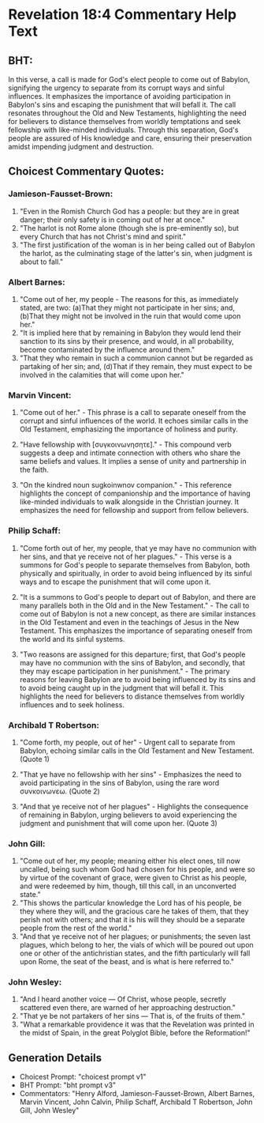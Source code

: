 # Revelation 18:4 Commentary Help Text

## BHT:
In this verse, a call is made for God's elect people to come out of Babylon, signifying the urgency to separate from its corrupt ways and sinful influences. It emphasizes the importance of avoiding participation in Babylon's sins and escaping the punishment that will befall it. The call resonates throughout the Old and New Testaments, highlighting the need for believers to distance themselves from worldly temptations and seek fellowship with like-minded individuals. Through this separation, God's people are assured of His knowledge and care, ensuring their preservation amidst impending judgment and destruction.

## Choicest Commentary Quotes:
### Jamieson-Fausset-Brown:
1. "Even in the Romish Church God has a people: but they are in great danger; their only safety is in coming out of her at once." 
2. "The harlot is not Rome alone (though she is pre-eminently so), but every Church that has not Christ's mind and spirit." 
3. "The first justification of the woman is in her being called out of Babylon the harlot, as the culminating stage of the latter's sin, when judgment is about to fall."

### Albert Barnes:
1. "Come out of her, my people - The reasons for this, as immediately stated, are two: (a)That they might not participate in her sins; and, (b)That they might not be involved in the ruin that would come upon her."
2. "It is implied here that by remaining in Babylon they would lend their sanction to its sins by their presence, and would, in all probability, become contaminated by the influence around them."
3. "That they who remain in such a communion cannot but be regarded as partaking of her sin; and, (d)That if they remain, they must expect to be involved in the calamities that will come upon her."

### Marvin Vincent:
1. "Come out of her." - This phrase is a call to separate oneself from the corrupt and sinful influences of the world. It echoes similar calls in the Old Testament, emphasizing the importance of holiness and purity.

2. "Have fellowship with [συγκοινωνησητε]." - This compound verb suggests a deep and intimate connection with others who share the same beliefs and values. It implies a sense of unity and partnership in the faith.

3. "On the kindred noun sugkoinwnov companion." - This reference highlights the concept of companionship and the importance of having like-minded individuals to walk alongside in the Christian journey. It emphasizes the need for fellowship and support from fellow believers.

### Philip Schaff:
1. "Come forth out of her, my people, that ye may have no communion with her sins, and that ye receive not of her plagues." - This verse is a summons for God's people to separate themselves from Babylon, both physically and spiritually, in order to avoid being influenced by its sinful ways and to escape the punishment that will come upon it.

2. "It is a summons to God's people to depart out of Babylon, and there are many parallels both in the Old and in the New Testament." - The call to come out of Babylon is not a new concept, as there are similar instances in the Old Testament and even in the teachings of Jesus in the New Testament. This emphasizes the importance of separating oneself from the world and its sinful systems.

3. "Two reasons are assigned for this departure; first, that God's people may have no communion with the sins of Babylon, and secondly, that they may escape participation in her punishment." - The primary reasons for leaving Babylon are to avoid being influenced by its sins and to avoid being caught up in the judgment that will befall it. This highlights the need for believers to distance themselves from worldly influences and to seek holiness.

### Archibald T Robertson:
1. "Come forth, my people, out of her" - Urgent call to separate from Babylon, echoing similar calls in the Old Testament and New Testament. (Quote 1)

2. "That ye have no fellowship with her sins" - Emphasizes the need to avoid participating in the sins of Babylon, using the rare word συνκοινωνεω. (Quote 2)

3. "And that ye receive not of her plagues" - Highlights the consequence of remaining in Babylon, urging believers to avoid experiencing the judgment and punishment that will come upon her. (Quote 3)

### John Gill:
1. "Come out of her, my people; meaning either his elect ones, till now uncalled, being such whom God had chosen for his people, and were so by virtue of the covenant of grace, were given to Christ as his people, and were redeemed by him, though, till this call, in an unconverted state."
2. "This shows the particular knowledge the Lord has of his people, be they where they will, and the gracious care he takes of them, that they perish not with others; and that it is his will they should be a separate people from the rest of the world."
3. "And that ye receive not of her plagues; or punishments; the seven last plagues, which belong to her, the vials of which will be poured out upon one or other of the antichristian states, and the fifth particularly will fall upon Rome, the seat of the beast, and is what is here referred to."

### John Wesley:
1. "And I heard another voice — Of Christ, whose people, secretly scattered even there, are warned of her approaching destruction."
2. "That ye be not partakers of her sins — That is, of the fruits of them."
3. "What a remarkable providence it was that the Revelation was printed in the midst of Spain, in the great Polyglot Bible, before the Reformation!"


## Generation Details
- Choicest Prompt: "choicest prompt v1"
- BHT Prompt: "bht prompt v3"
- Commentators: "Henry Alford, Jamieson-Fausset-Brown, Albert Barnes, Marvin Vincent, John Calvin, Philip Schaff, Archibald T Robertson, John Gill, John Wesley"
